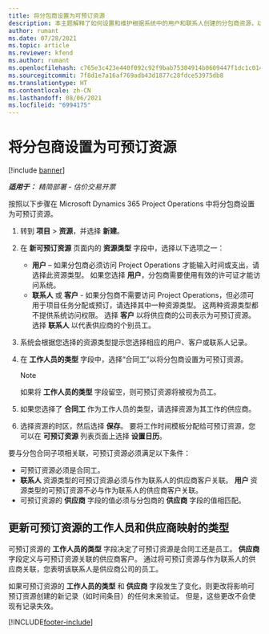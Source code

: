 ```yaml
---
title: 将分包商设置为可预订资源
description: 本主题解释了如何设置和维护根据系统中的用户和联系人创建的分包商资源，以便他们可以与 Microsoft Dynamics 365 Project Operations 中的分包合同关联。
author: rumant
ms.date: 07/28/2021
ms.topic: article
ms.reviewer: kfend
ms.author: rumant
ms.openlocfilehash: c765e3c423e440f092c92f9bab75304914b0609447f1dc1c014f98801561b7a6
ms.sourcegitcommit: 7f8d1e7a16af769adb43d1877c28fdce53975db8
ms.translationtype: HT
ms.contentlocale: zh-CN
ms.lasthandoff: 08/06/2021
ms.locfileid: "6994175"
---
```

# <a name="set-up-subcontractors-as-bookable-resources"></a>将分包商设置为可预订资源

[!include [banner](../../includes/dataverse-preview.md)]

_**适用于：** 精简部署 - 估价交易开票_

按照以下步骤在 Microsoft Dynamics 365 Project Operations 中将分包商设置为可预订资源。

1. 转到 **项目** \> **资源**，并选择 **新建**。
2. 在 **新可预订资源** 页面内的 **资源类型** 字段中，选择以下选项之一：

    - **用户** – 如果分包商必须访问 Project Operations 才能输入时间或支出，请选择此资源类型。 如果您选择 **用户**，分包商需要使用有效的许可证才能访问系统。
    - **联系人** 或 **客户** - 如果分包商不需要访问 Project Operations，但必须可用于项目任务分配或预订，请选择其中一种资源类型。 这两种资源类型都不提供系统访问权限。 选择 **客户** 以将供应商的公司表示为可预订资源。 选择 **联系人** 以代表供应商的个别员工。

3. 系统会根据您选择的资源类型提示您选择相应的用户、客户或联系人记录。
4. 在 **工作人员的类型** 字段中，选择“合同工”以将分包商设置为可预订资源。

    > [!NOTE]
    > 如果将 **工作人员的类型** 字段留空，则可预订资源将被视为员工。

5. 如果您选择了 **合同工** 作为工作人员的类型，请选择资源为其工作的供应商。
6. 选择资源的时区，然后选择 **保存**。 要将工作时间模板分配给可预订资源，您可以在 **可预订资源** 列表页面上选择 **设置日历**。

要与分包合同子项相关联，可预订资源必须满足以下条件：

- 可预订资源必须是合同工。
- **联系人** 资源类型的可预订资源必须与作为联系人的供应商客户关联。 **用户** 资源类型的可预订资源不必与作为联系人的供应商客户关联。
- 可预订资源的 **供应商** 字段的值必须与分包商的 **供应商** 字段的值相匹配。

## <a name="update-the-type-of-worker-and-vendor-mapping-for-bookable-resources"></a>更新可预订资源的工作人员和供应商映射的类型

可预订资源的 **工作人员的类型** 字段决定了可预订资源是合同工还是员工。 **供应商** 字段定义与可预订资源关联的供应商客户。 通过将可预订资源与作为联系人的供应商关联，您表明该联系人是供应商公司的员工。

如果可预订资源的 **工作人员的类型** 和 **供应商** 字段发生了变化，则更改将影响可预订资源创建的新记录（如时间条目）的任何未来验证。 但是，这些更改不会使现有记录失效。

[!INCLUDE[footer-include](../../includes/footer-banner.md)]
